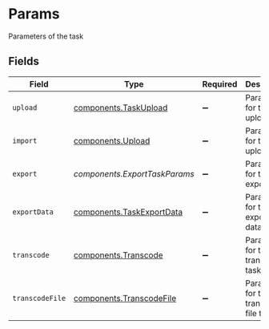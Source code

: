 # Params

Parameters of the task


## Fields

| Field                                                                  | Type                                                                   | Required                                                               | Description                                                            |
| ---------------------------------------------------------------------- | ---------------------------------------------------------------------- | ---------------------------------------------------------------------- | ---------------------------------------------------------------------- |
| `upload`                                                               | [components.TaskUpload](../../models/components/taskupload.md)         | :heavy_minus_sign:                                                     | Parameters for the upload task                                         |
| `import`                                                               | [components.Upload](../../models/components/upload.md)                 | :heavy_minus_sign:                                                     | Parameters for the upload task                                         |
| `export`                                                               | *components.ExportTaskParams*                                          | :heavy_minus_sign:                                                     | Parameters for the export task                                         |
| `exportData`                                                           | [components.TaskExportData](../../models/components/taskexportdata.md) | :heavy_minus_sign:                                                     | Parameters for the export-data task                                    |
| `transcode`                                                            | [components.Transcode](../../models/components/transcode.md)           | :heavy_minus_sign:                                                     | Parameters for the transcode task                                      |
| `transcodeFile`                                                        | [components.TranscodeFile](../../models/components/transcodefile.md)   | :heavy_minus_sign:                                                     | Parameters for the transcode-file task                                 |